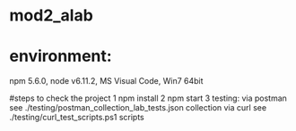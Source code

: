 # mod2_alab

# environment: 
npm 5.6.0, node v6.11.2, MS Visual Code, Win7 64bit

#steps to check the project
1 npm install
2 npm start
3 testing:
   via postman see ./testing/postman_collection_lab_tests.json collection 
   via curl see ./testing/curl_test_scripts.ps1 scripts
